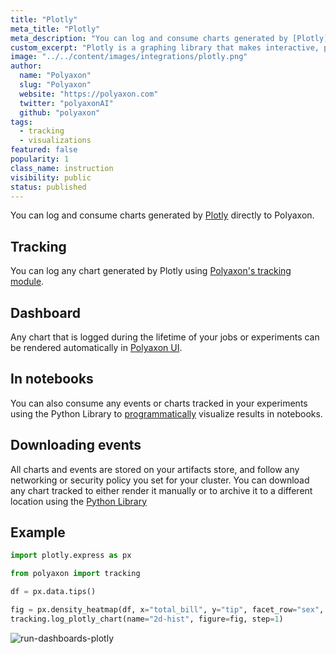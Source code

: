 ```yaml
---
title: "Plotly"
meta_title: "Plotly"
meta_description: "You can log and consume charts generated by [Plotly](https://plotly.com/) directly to Polyaxon."
custom_excerpt: "Plotly is a graphing library that makes interactive, publication-quality graphs. Examples of how to make line plots, scatter plots, area charts, bar charts, error bars, box plots, histograms, heatmaps, subplots, multiple-axes, polar charts, and bubble charts."
image: "../../content/images/integrations/plotly.png"
author:
  name: "Polyaxon"
  slug: "Polyaxon"
  website: "https://polyaxon.com"
  twitter: "polyaxonAI"
  github: "polyaxon"
tags:
  - tracking
  - visualizations
featured: false
popularity: 1
class_name: instruction
visibility: public
status: published
---
```


You can log and consume charts generated by [Plotly](https://plotly.com/) directly to Polyaxon.

## Tracking

You can log any chart generated by Plotly using [Polyaxon's tracking module](/docs/experimentation/tracking/module/#log_plotly_chart).

## Dashboard

Any chart that is logged during the lifetime of your jobs or experiments can be rendered automatically in [Polyaxon UI](/docs/experimentation/visualizations/custom/#plotly).

## In notebooks

You can also consume any events or charts tracked in your experiments using the Python Library to [programmatically](/docs/experimentation/visualizations/programmatic/#single-run) visualize results in notebooks.

## Downloading events

All charts and events are stored on your artifacts store, and follow any networking or security policy you set for your cluster.
You can download any chart tracked to either render it manually or to archive it to a different location using the [Python Library](/docs/core/python-library/run-client/#get_events)

## Example

```python
import plotly.express as px

from polyaxon import tracking

df = px.data.tips()

fig = px.density_heatmap(df, x="total_bill", y="tip", facet_row="sex", facet_col="smoker")
tracking.log_plotly_chart(name="2d-hist", figure=fig, step=1)
```

![run-dashboards-plotly](../../content/images/dashboard/runs/dashboards-plotly.png)
